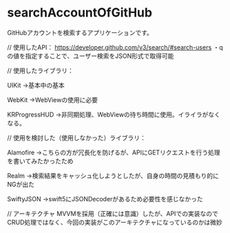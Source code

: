 # searchAccountOfGitHub
GitHubアカウントを検索するアプリケーションです。

// 使用したAPI：
https://developer.github.com/v3/search/#search-users
・qの値を指定することで、ユーザー検索をJSON形式で取得可能



// 使用したライブラリ：

UIKit
→基本中の基本

WebKit
→WebViewの使用に必要

KRProgressHUD
→非同期処理、WebViewの待ち時間に使用。イライラがなくなる。



// 使用を検討した（使用しなかった）ライブラリ：

Alamofire
→こちらの方が冗長化を防げるが、APIにGETリクエストを行う処理を書いてみたかったため

Realm
→検索結果をキャッシュ化しようとしたが、自身の時間の見積もり的にNGが出た

SwiftyJSON
→swift5にJSONDecoderがあるため必要性を感じなかった



// アーキテクチャ
MVVMを採用（正確には意識）したが、APIでの実装なのでCRUD処理ではなく、今回の実装がこのアーキテクチャになっているのかは微妙
